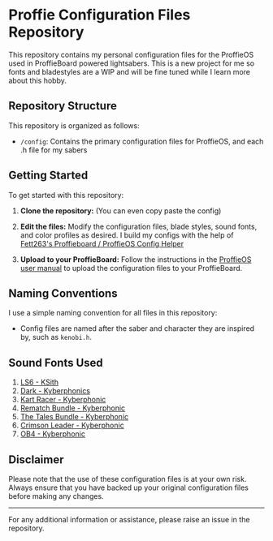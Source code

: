 # Proffie Configuration Files Repository

This repository contains my personal configuration files for the ProffieOS used in ProffieBoard powered lightsabers. This is a new project for me so fonts and bladestyles are a WIP and will be fine tuned while I learn more about this hobby.

## Repository Structure

This repository is organized as follows:

- `/config`: Contains the primary configuration files for ProffieOS, and each .h file for my sabers


## Getting Started

To get started with this repository:

1. **Clone the repository:** (You can even copy paste the config)

2. **Edit the files:** Modify the configuration files, blade styles, sound fonts, and color profiles as desired. I build my configs with the help of [Fett263's Proffieboard / ProffieOS Config Helper](https://www.fett263.com/fett263-os7-config-helper.html#fett263)

3. **Upload to your ProffieBoard:** Follow the instructions in the [ProffieOS user manual](https://fredrik.hubbe.net/lightsaber/v5/) to upload the configuration files to your ProffieBoard.

## Naming Conventions

I use a simple naming convention for all files in this repository:

- Config files are named after the saber and character they are inspired by, such as `kenobi.h`.

## Sound Fonts Used

1. [LS6 - KSith](https://www.ksithsaberfonts.com/p/ls6/)
2. [Dark - Kyberphonics](https://www.kyberphonicfonts.com/product/dark)
3. [Kart Racer - Kyberphonic](https://www.kyberphonicfonts.com/product/kart-racer)
4. [Rematch Bundle - Kyberphonic](https://www.kyberphonicfonts.com/product/the-rematch-bundle)
5. [The Tales Bundle - Kyberphonic](https://www.kyberphonicfonts.com/product/the-tales-bundle)
6. [Crimson Leader - Kyberphonic](https://www.kyberphonicfonts.com/product/crimson-leader)
7. [OB4 - Kyberphonic](https://www.kyberphonicfonts.com/product/ob4)

## Disclaimer

Please note that the use of these configuration files is at your own risk. Always ensure that you have backed up your original configuration files before making any changes.

---

For any additional information or assistance, please raise an issue in the repository.
